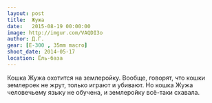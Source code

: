 ```yaml
---
layout: post
title:  Жужа
date:   2015-08-19 00:00:00
image: http://imgur.com/VAQDI3o
author: Д.Г.
gear: [E-300 , 35mm macro]
shoot_date: 2014-05-17
location: Ёль-база
---
```


Кошка Жужа охотится на землеройку. Вообще, говорят, что кошки землероек не жрут, только играют и убивают. Но кошка Жужа человечьему языку не обучена, и землеройку всё-таки схавала.
